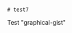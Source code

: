                                                                                                                     # test7
Test "graphical-gist"